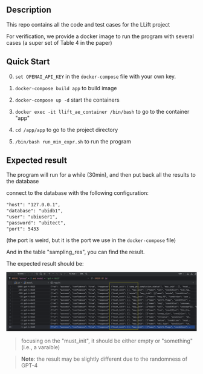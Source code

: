 ## Description

This repo contains all the code and test cases for the LLift project

For verification, we provide a docker image to run the program with several cases
(a super set of Table 4 in the paper)


## Quick Start

0. `set OPENAI_API_KEY` in the `docker-compose` file with your own key.

1. `docker-compose build app` to build image
2. `docker-compose up -d`  start the containers
3. `docker exec -it llift_ae_container /bin/bash` to go to the container "app"
4. `cd /app/app` to go to the project directory
5. `/bin/bash run_min_expr.sh` to run the program


## Expected result

The program will run for a while (30min), and then put back all the results to the database

connect to the database with the following configuration:

```
"host": "127.0.0.1",
"database": "ubidb1",
"user": "ubiuser1",
"password": "ubitect",
"port": 5433
```
(the port is weird, but it is the port we use in the `docker-compose` file)

And in the table "sampling_res", you can find the result.

The expected result should be:

![expected result](./exp_res.png)

> focusing on the "must_init", it should be either empty or "something" (i.e., a varaible)

> **Note**: the result may be slightly different due to the randomness of GPT-4